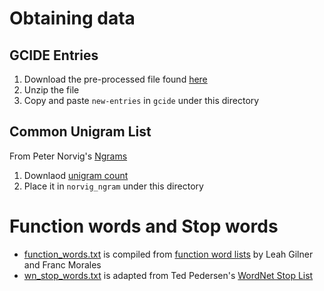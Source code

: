 # Obtaining data

## GCIDE Entries

1. Download the pre-processed file found [here](http://rali.iro.umontreal.ca/GCIDE/)
2. Unzip the file
3. Copy and paste `new-entries` in `gcide` under this directory

## Common Unigram List

From Peter Norvig's [Ngrams](http://norvig.com/ngrams/)

1. Downlaod [unigram count](http://norvig.com/ngrams/count_1w.txt)
2. Place it in `norvig_ngram` under this directory

# Function words and Stop words
- [function_words.txt]() is compiled from [function word lists](http://www.sequencepublishing.com/academic.html) by Leah Gilner and Franc Morales
- [wn_stop_words.txt]() is adapted from Ted Pedersen's [WordNet Stop List](http://www.d.umn.edu/~tpederse/Group01/WordNet/wordnet-stoplist.html)
